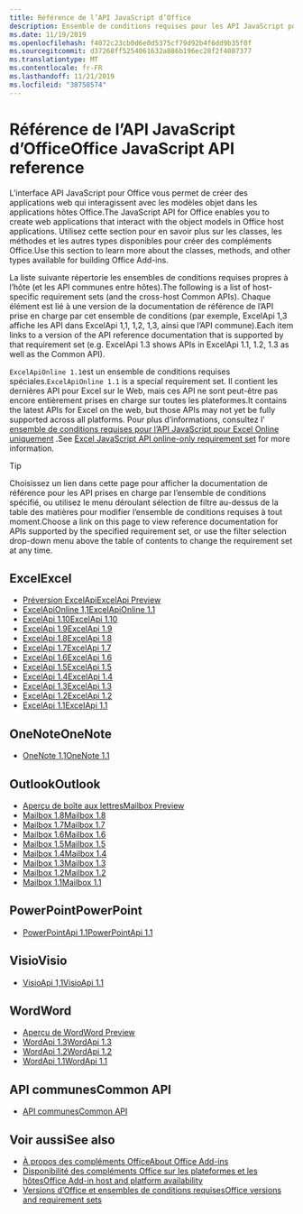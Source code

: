 ```yaml
---
title: Référence de l’API JavaScript d’Office
description: Ensemble de conditions requises pour les API JavaScript pour Office par hôte
ms.date: 11/19/2019
ms.openlocfilehash: f4072c23cb0d6e0d5375cf79d92b4f6dd9b35f0f
ms.sourcegitcommit: d37268ff5254061632a886b196ec28f2f4087377
ms.translationtype: MT
ms.contentlocale: fr-FR
ms.lasthandoff: 11/21/2019
ms.locfileid: "38758574"
---
```

# <a name="office-javascript-api-reference"></a><span data-ttu-id="0bbba-103">Référence de l’API JavaScript d’Office</span><span class="sxs-lookup"><span data-stu-id="0bbba-103">Office JavaScript API reference</span></span>

<span data-ttu-id="0bbba-104">L’interface API JavaScript pour Office vous permet de créer des applications web qui interagissent avec les modèles objet dans les applications hôtes Office.</span><span class="sxs-lookup"><span data-stu-id="0bbba-104">The JavaScript API for Office enables you to create web applications that interact with the object models in Office host applications.</span></span> <span data-ttu-id="0bbba-105">Utilisez cette section pour en savoir plus sur les classes, les méthodes et les autres types disponibles pour créer des compléments Office.</span><span class="sxs-lookup"><span data-stu-id="0bbba-105">Use this section to learn more about the classes, methods, and other types available for building Office Add-ins.</span></span>

<span data-ttu-id="0bbba-106">La liste suivante répertorie les ensembles de conditions requises propres à l’hôte (et les API communes entre hôtes).</span><span class="sxs-lookup"><span data-stu-id="0bbba-106">The following is a list of host-specific requirement sets (and the cross-host Common APIs).</span></span> <span data-ttu-id="0bbba-107">Chaque élément est lié à une version de la documentation de référence de l’API prise en charge par cet ensemble de conditions (par exemple, ExcelApi 1,3 affiche les API dans ExcelApi 1,1, 1,2, 1,3, ainsi que l’API commune).</span><span class="sxs-lookup"><span data-stu-id="0bbba-107">Each item links to a version of the API reference documentation that is supported by that requirement set (e.g. ExcelApi 1.3 shows APIs in ExcelApi 1.1, 1.2, 1.3 as well as the Common API).</span></span>

<span data-ttu-id="0bbba-108">`ExcelApiOnline 1.1`est un ensemble de conditions requises spéciales.</span><span class="sxs-lookup"><span data-stu-id="0bbba-108">`ExcelApiOnline 1.1` is a special requirement set.</span></span> <span data-ttu-id="0bbba-109">Il contient les dernières API pour Excel sur le Web, mais ces API ne sont peut-être pas encore entièrement prises en charge sur toutes les plateformes.</span><span class="sxs-lookup"><span data-stu-id="0bbba-109">It contains the latest APIs for Excel on the web, but those APIs may not yet be fully supported across all platforms.</span></span> <span data-ttu-id="0bbba-110">Pour plus d’informations, consultez l' [ensemble de conditions requises pour l’API JavaScript pour Excel Online uniquement](/office/dev/add-ins/reference/requirement-sets/excel-api-online-requirement-set) .</span><span class="sxs-lookup"><span data-stu-id="0bbba-110">See [Excel JavaScript API online-only requirement set](/office/dev/add-ins/reference/requirement-sets/excel-api-online-requirement-set) for more information.</span></span>

> [!TIP]
> <span data-ttu-id="0bbba-111">Choisissez un lien dans cette page pour afficher la documentation de référence pour les API prises en charge par l’ensemble de conditions spécifié, ou utilisez le menu déroulant sélection de filtre au-dessus de la table des matières pour modifier l’ensemble de conditions requises à tout moment.</span><span class="sxs-lookup"><span data-stu-id="0bbba-111">Choose a link on this page to view reference documentation for APIs supported by the specified requirement set, or use the filter selection drop-down menu above the table of contents to change the requirement set at any time.</span></span>

## <a name="excel"></a><span data-ttu-id="0bbba-112">Excel</span><span class="sxs-lookup"><span data-stu-id="0bbba-112">Excel</span></span>

- [<span data-ttu-id="0bbba-113">Préversion ExcelApi</span><span class="sxs-lookup"><span data-stu-id="0bbba-113">ExcelApi Preview</span></span>](/javascript/api/excel?view=excel-js-preview)
- [<span data-ttu-id="0bbba-114">ExcelApiOnline 1,1</span><span class="sxs-lookup"><span data-stu-id="0bbba-114">ExcelApiOnline 1.1</span></span>](/javascript/api/excel?view=excel-js-online)
- [<span data-ttu-id="0bbba-115">ExcelApi 1.10</span><span class="sxs-lookup"><span data-stu-id="0bbba-115">ExcelApi 1.10</span></span>](/javascript/api/excel?view=excel-js-1.10)
- [<span data-ttu-id="0bbba-116">ExcelApi 1.9</span><span class="sxs-lookup"><span data-stu-id="0bbba-116">ExcelApi 1.9</span></span>](/javascript/api/excel?view=excel-js-1.9)
- [<span data-ttu-id="0bbba-117">ExcelApi 1.8</span><span class="sxs-lookup"><span data-stu-id="0bbba-117">ExcelApi 1.8</span></span>](/javascript/api/excel?view=excel-js-1.8)
- [<span data-ttu-id="0bbba-118">ExcelApi 1.7</span><span class="sxs-lookup"><span data-stu-id="0bbba-118">ExcelApi 1.7</span></span>](/javascript/api/excel?view=excel-js-1.7)
- [<span data-ttu-id="0bbba-119">ExcelApi 1.6</span><span class="sxs-lookup"><span data-stu-id="0bbba-119">ExcelApi 1.6</span></span>](/javascript/api/excel?view=excel-js-1.6)
- [<span data-ttu-id="0bbba-120">ExcelApi 1.5</span><span class="sxs-lookup"><span data-stu-id="0bbba-120">ExcelApi 1.5</span></span>](/javascript/api/excel?view=excel-js-1.5)
- [<span data-ttu-id="0bbba-121">ExcelApi 1.4</span><span class="sxs-lookup"><span data-stu-id="0bbba-121">ExcelApi 1.4</span></span>](/javascript/api/excel?view=excel-js-1.4)
- [<span data-ttu-id="0bbba-122">ExcelApi 1.3</span><span class="sxs-lookup"><span data-stu-id="0bbba-122">ExcelApi 1.3</span></span>](/javascript/api/excel?view=excel-js-1.3)
- [<span data-ttu-id="0bbba-123">ExcelApi 1.2</span><span class="sxs-lookup"><span data-stu-id="0bbba-123">ExcelApi 1.2</span></span>](/javascript/api/excel?view=excel-js-1.2)
- [<span data-ttu-id="0bbba-124">ExcelApi 1.1</span><span class="sxs-lookup"><span data-stu-id="0bbba-124">ExcelApi 1.1</span></span>](/javascript/api/excel?view=excel-js-1.1)

## <a name="onenote"></a><span data-ttu-id="0bbba-125">OneNote</span><span class="sxs-lookup"><span data-stu-id="0bbba-125">OneNote</span></span>

- [<span data-ttu-id="0bbba-126">OneNote 1,1</span><span class="sxs-lookup"><span data-stu-id="0bbba-126">OneNote 1.1</span></span>](/javascript/api/onenote?view=onenote-js-1.1)

## <a name="outlook"></a><span data-ttu-id="0bbba-127">Outlook</span><span class="sxs-lookup"><span data-stu-id="0bbba-127">Outlook</span></span>

- [<span data-ttu-id="0bbba-128">Aperçu de boîte aux lettres</span><span class="sxs-lookup"><span data-stu-id="0bbba-128">Mailbox Preview</span></span>](/javascript/api/outlook?view=outlook-js-preview)
- [<span data-ttu-id="0bbba-129">Mailbox 1.8</span><span class="sxs-lookup"><span data-stu-id="0bbba-129">Mailbox 1.8</span></span>](/javascript/api/outlook?view=outlook-js-1.8)
- [<span data-ttu-id="0bbba-130">Mailbox 1.7</span><span class="sxs-lookup"><span data-stu-id="0bbba-130">Mailbox 1.7</span></span>](/javascript/api/outlook?view=outlook-js-1.7)
- [<span data-ttu-id="0bbba-131">Mailbox 1.6</span><span class="sxs-lookup"><span data-stu-id="0bbba-131">Mailbox 1.6</span></span>](/javascript/api/outlook?view=outlook-js-1.6)
- [<span data-ttu-id="0bbba-132">Mailbox 1.5</span><span class="sxs-lookup"><span data-stu-id="0bbba-132">Mailbox 1.5</span></span>](/javascript/api/outlook?view=outlook-js-1.5)
- [<span data-ttu-id="0bbba-133">Mailbox 1.4</span><span class="sxs-lookup"><span data-stu-id="0bbba-133">Mailbox 1.4</span></span>](/javascript/api/outlook?view=outlook-js-1.4)
- [<span data-ttu-id="0bbba-134">Mailbox 1.3</span><span class="sxs-lookup"><span data-stu-id="0bbba-134">Mailbox 1.3</span></span>](/javascript/api/outlook?view=outlook-js-1.3)
- [<span data-ttu-id="0bbba-135">Mailbox 1.2</span><span class="sxs-lookup"><span data-stu-id="0bbba-135">Mailbox 1.2</span></span>](/javascript/api/outlook?view=outlook-js-1.2)
- [<span data-ttu-id="0bbba-136">Mailbox 1.1</span><span class="sxs-lookup"><span data-stu-id="0bbba-136">Mailbox 1.1</span></span>](/javascript/api/outlook?view=outlook-js-1.1)

## <a name="powerpoint"></a><span data-ttu-id="0bbba-137">PowerPoint</span><span class="sxs-lookup"><span data-stu-id="0bbba-137">PowerPoint</span></span>

- [<span data-ttu-id="0bbba-138">PowerPointApi 1.1</span><span class="sxs-lookup"><span data-stu-id="0bbba-138">PowerPointApi 1.1</span></span>](/javascript/api/powerpoint?view=powerpoint-js-1.1)

## <a name="visio"></a><span data-ttu-id="0bbba-139">Visio</span><span class="sxs-lookup"><span data-stu-id="0bbba-139">Visio</span></span>

- [<span data-ttu-id="0bbba-140">VisioApi 1,1</span><span class="sxs-lookup"><span data-stu-id="0bbba-140">VisioApi 1.1</span></span>](/javascript/api/visio?view=visio-js-1.1)

## <a name="word"></a><span data-ttu-id="0bbba-141">Word</span><span class="sxs-lookup"><span data-stu-id="0bbba-141">Word</span></span>

- [<span data-ttu-id="0bbba-142">Aperçu de Word</span><span class="sxs-lookup"><span data-stu-id="0bbba-142">Word Preview</span></span>](/javascript/api/word?view=word-js-preview)
- [<span data-ttu-id="0bbba-143">WordApi 1.3</span><span class="sxs-lookup"><span data-stu-id="0bbba-143">WordApi 1.3</span></span>](/javascript/api/word?view=word-js-1.3)
- [<span data-ttu-id="0bbba-144">WordApi 1.2</span><span class="sxs-lookup"><span data-stu-id="0bbba-144">WordApi 1.2</span></span>](/javascript/api/word?view=word-js-1.2)
- [<span data-ttu-id="0bbba-145">WordApi 1.1</span><span class="sxs-lookup"><span data-stu-id="0bbba-145">WordApi 1.1</span></span>](/javascript/api/word?view=word-js-1.1)

## <a name="common-api"></a><span data-ttu-id="0bbba-146">API communes</span><span class="sxs-lookup"><span data-stu-id="0bbba-146">Common API</span></span>

- [<span data-ttu-id="0bbba-147">API communes</span><span class="sxs-lookup"><span data-stu-id="0bbba-147">Common API</span></span>](/javascript/api/office?view=common-js)

## <a name="see-also"></a><span data-ttu-id="0bbba-148">Voir aussi</span><span class="sxs-lookup"><span data-stu-id="0bbba-148">See also</span></span>

- [<span data-ttu-id="0bbba-149">À propos des compléments Office</span><span class="sxs-lookup"><span data-stu-id="0bbba-149">About Office Add-ins</span></span>](/office/dev/add-ins/overview)
- [<span data-ttu-id="0bbba-150">Disponibilité des compléments Office sur les plateformes et les hôtes</span><span class="sxs-lookup"><span data-stu-id="0bbba-150">Office Add-in host and platform availability</span></span>](/office/dev/add-ins/overview/office-add-in-availability)
- [<span data-ttu-id="0bbba-151">Versions d’Office et ensembles de conditions requises</span><span class="sxs-lookup"><span data-stu-id="0bbba-151">Office versions and requirement sets</span></span>](/office/dev/add-ins/develop/office-versions-and-requirement-sets)
